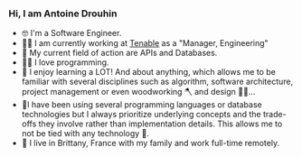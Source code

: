 ### Hi, I am Antoine Drouhin 

- 🤓 I'm a Software Engineer. 
- 👷‍♂️ I am currently working at [Tenable](https://www.tenable.com/) as a "Manager, Engineering"
- 💽 My current field of action are APIs and Databases.
- 👨‍💻 I love programming.
- 📙 I enjoy learning a LOT! And about anything, which allows me to be familiar with several disciplines such as algorithm, software architecture, project management or even woodworking 🪓 and design 👨‍🎨...
- 🔬I have been using several programming languages or database technologies but I always prioritize underlying concepts and the trade-offs they involve rather than implementation details. This allows me to not be tied with any technology 🙌.
- 🏡 I live in Brittany, France with my family and work full-time remotely.
